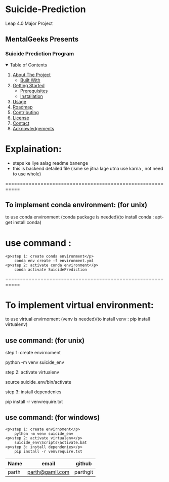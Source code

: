 # Suicide-Prediction
Leap 4.0 Major Project

<h2>MentalGeeks Presents</h2>
<h3>Suicide Prediction Program</h3>
 <!-- TABLE OF CONTENTS -->
<details open="open">
  <summary>Table of Contents</summary>
  <ol>
    <li>
      <a href="#about-the-project">About The Project</a>
      <ul>
        <li><a href="#built-with">Built With</a></li>
      </ul>
    </li>
    <li>
      <a href="#getting-started">Getting Started</a>
      <ul>
        <li><a href="#prerequisites">Prerequisites</a></li>
        <li><a href="#installation">Installation</a></li>
      </ul>
    </li>
    <li><a href="#usage">Usage</a></li>
    <li><a href="#roadmap">Roadmap</a></li>
    <li><a href="#contributing">Contributing</a></li>
    <li><a href="#license">License</a></li>
    <li><a href="#contact">Contact</a></li>
    <li><a href="#acknowledgements">Acknowledgements</a></li>
  </ol>
</details>

# Explaination:
- steps ke liye aalag readme banenge
- this is backend detailed file (isme se jitna lage utna use karna , not need to use whole)

===========================================================

## To implement conda environment: (for unix)
to use conda environment (conda package is needed)(to install conda : apt-get install conda)
# use command :
    <p>step 1: create conda environment</p>
        conda env create -f environment.yml
    <p>step 2: activate conda environment</p>
        conda activate SuicidePrediction

===========================================================

# To implement virtual environment:
to use virtual envirnoment (venv is needed)(to install venv : pip install virtualenv)
## use command: (for unix)
   <p>step 1: create envirnoment</p>
        python -m venv suicide_env
   <p>step 2: activate virtualenv</p>
        source suicide_env/bin/activate
   <p>step 3: install dependenies</p>
        pip install -r venvrequire.txt

## use command: (for windows)
    <p>step 1: create envirnoment</p>
        python -m venv suicide_env
    <p>step 2: activate virtualenv</p>
        suicide_env\Scripts\activate.bat
    <p>step 3: install dependenies</p>
        pip install -r venvrequire.txt







|Name|email|github|
--- | --- | ---
|parth|parth@gamil.com|parthgit|
